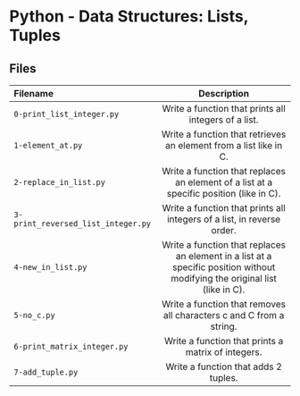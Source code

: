 # Python - Data Structures: Lists, Tuples
## Files
| Filename | Description |
| :-------------- | :-----------: |
| `0-print_list_integer.py` | Write a function that prints all integers of a list. |
| `1-element_at.py` | Write a function that retrieves an element from a list like in C. |
| `2-replace_in_list.py` | Write a function that replaces an element of a list at a specific position (like in C). |
| `3-print_reversed_list_integer.py` | Write a function that prints all integers of a list, in reverse order. |
| `4-new_in_list.py` | Write a function that replaces an element in a list at a specific position without modifying the original list (like in C). |
| `5-no_c.py` | Write a function that removes all characters c and C from a string. |
| `6-print_matrix_integer.py` | Write a function that prints a matrix of integers. |
| `7-add_tuple.py` | Write a function that adds 2 tuples. |